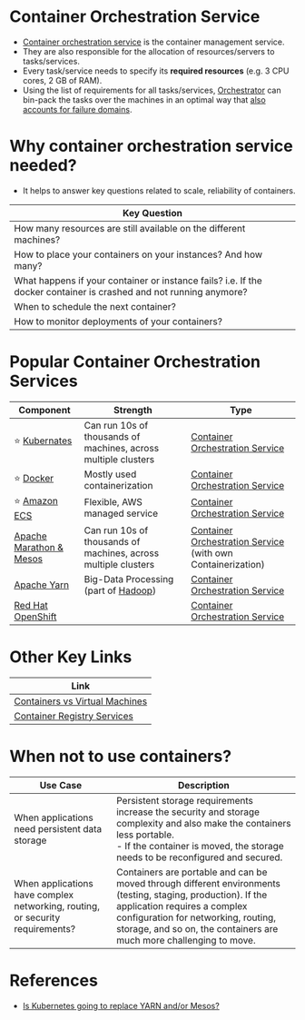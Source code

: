 # Container Orchestration Service
- [Container orchestration service](https://www.vmware.com/topics/glossary/content/container-orchestration.html) is the container management service.
- They are also responsible for the allocation of resources/servers to tasks/services. 
- Every task/service needs to specify its **required resources** (e.g. 3 CPU cores, 2 GB of RAM). 
- Using the list of requirements for all tasks/services, [Orchestrator]() can bin-pack the tasks over the machines in an optimal way that [also accounts for failure domains](../7_PropertiesDistributedSystem/Reliability/FaultTolerance.md).

# Why container orchestration service needed?
- It helps to answer key questions related to scale, reliability of containers.

| Key Question                                                                                                       |
|--------------------------------------------------------------------------------------------------------------------|
| How many resources are still available on the different machines?                                                  |
| How to place your containers on your instances? And how many?                                                      |
| What happens if your container or instance fails? i.e. If the docker container is crashed and not running anymore? |
| When to schedule the next container?                                                                               |
| How to monitor deployments of your containers?                                                                     |

# Popular Container Orchestration Services

| Component                                                                                  | Strength                                                                            | Type                                                                     |
|--------------------------------------------------------------------------------------------|-------------------------------------------------------------------------------------|--------------------------------------------------------------------------|
| :star: [Kubernates](Kubernates/Readme.md)                                                  | Can run 10s of thousands of machines, across multiple clusters                      | [Container Orchestration Service](Readme.md)                             |
| :star: [Docker](Docker/Readme.md)                                                          | Mostly used containerization                                                        | [Container Orchestration Service](Readme.md)                             |
| :star: [Amazon ECS](../2_AWSServices/4_ContainerOrchestrationServices/AmazonECS/Readme.md) | Flexible, AWS managed service                                                       | [Container Orchestration Service](Readme.md)                             |
| [Apache Marathon & Mesos](ApacheMarathon&Mesos.md)                                         | Can run 10s of thousands of machines, across multiple clusters                      | [Container Orchestration Service](Readme.md) (with own Containerization) |
| [Apache Yarn](ApacheYarn.md)                                                               | Big-Data Processing (part of [Hadoop](../6_BigDataServices/ApacheHadoop/Readme.md)) | [Container Orchestration Service](Readme.md)                             |
| [Red Hat OpenShift](https://www.redhat.com/en/technologies/cloud-computing/openshift)      |                                                                                     | [Container Orchestration Service](Readme.md)                             |

# Other Key Links

| Link                                                        |
|-------------------------------------------------------------|
| [Containers vs Virtual Machines](ContainerVsVMs.md)         |
| [Container Registry Services](ContainerRegistryServices.md) |
 
# When not to use containers?

| Use Case                                                                      | Description                                                                                                                                                                                                                                                |
|-------------------------------------------------------------------------------|------------------------------------------------------------------------------------------------------------------------------------------------------------------------------------------------------------------------------------------------------------|
| When applications need persistent data storage                                | Persistent storage requirements increase the security and storage complexity and also make the containers less portable. <br/>- If the container is moved, the storage needs to be reconfigured and secured.                                               |
| When applications have complex networking, routing, or security requirements? | Containers are portable and can be moved through different environments (testing, staging, production). If the application requires a complex configuration for networking, routing, storage, and so on, the containers are much more challenging to move. |

# References
- [Is Kubernetes going to replace YARN and/or Mesos?](https://www.quora.com/Is-Kubernetes-going-to-replace-YARN-and-or-Mesos)
